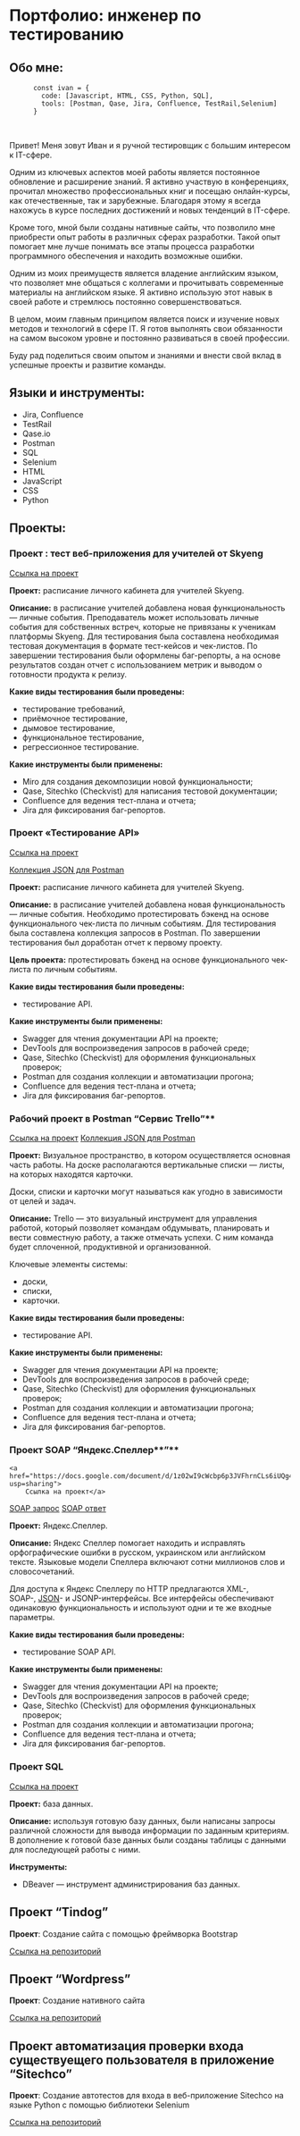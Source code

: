 <h1>Портфолио: инженер по тестированию</h1>
<h2>Обо мне:</h2>

          const ivan = {
            code: [Javascript, HTML, CSS, Python, SQL],
            tools: [Postman, Qase, Jira, Confluence, TestRail,Selenium]
          }
          
<br>
<p>Привет! Меня зовут Иван и я ручной тестировщик с большим интересом к IT-сфере.</p>

<p>Одним из ключевых аспектов моей работы является постоянное обновление и расширение знаний. Я активно участвую в конференциях, прочитал множество профессиональных книг и посещаю онлайн-курсы, как отечественные, так и зарубежные. Благодаря этому я всегда нахожусь в курсе последних достижений и новых тенденций в IT-сфере.</p>

<p>Кроме того, мной были созданы нативные сайты, что позволило мне приобрести опыт работы в различных сферах разработки. Такой опыт помогает мне лучше понимать все этапы процесса разработки программного обеспечения и находить возможные ошибки.</p>

<p>Одним из моих преимуществ является владение английским языком, что позволяет мне общаться с коллегами и прочитывать современные материалы на английском языке. Я активно использую этот навык в своей работе и стремлюсь постоянно совершенствоваться.</p>

<p>В целом, моим главным принципом является поиск и изучение новых методов и технологий в сфере IT. Я готов выполнять свои обязанности на самом высоком уровне и постоянно развиваться в своей профессии.</p>

<p>Буду рад поделиться своим опытом и знаниями и внести свой вклад в успешные проекты и развитие команды.</p>

<h2>Языки и инструменты:</h2>
<ul>
  <li>Jira, Confluence</li>
  <li>TestRail</li>
  <li>Qase.io</li>
  <li>Postman</li>
  <li>SQL</li>
  <li>Selenium</li>
  <li>HTML</li>
  <li>JavaScript</li>
  <li>CSS</li>
  <li>Python</li>
</ul>
<h2>Проекты:</h2>

### Проект : тест веб-приложения для учителей от Skyeng

<a href="https://drive.google.com/drive/folders/15DrKzBFMoPhYgSJlx2TvJqnLY3D6fcHB?usp=sharing">Ссылка на проект</a>

**Проект:** расписание личного кабинета для учителей Skyeng.

**Описание:** в расписание учителей добавлена новая функциональность — личные события. Преподаватель может использовать личные события для собственных встреч, которые не привязаны к ученикам платформы Skyeng. Для тестирования была составлена необходимая тестовая документация в формате тест-кейсов и чек-листов. По завершении тестирования были оформлены баг-репорты, а на основе результатов создан отчет с использованием метрик и выводом о готовности продукта к релизу.

**Какие виды тестирования были проведены:**

- тестирование требований,
- приёмочное тестирование,
- дымовое тестирование,
- функциональное тестирование,
- регрессионное тестирование.

**Какие инструменты были применены:**

- Miro для создания декомпозиции новой функциональности;
- Qase, Sitechko (Checkvist) для написания тестовой документации;
- Confluence для ведения тест-плана и отчета;
- Jira для фиксирования баг-репортов.

### **Проект «Тестирование API»**

<a href="https://drive.google.com/drive/folders/15DrKzBFMoPhYgSJlx2TvJqnLY3D6fcHB?usp=sharing">Ссылка на проект</a>

<a href="https://drive.google.com/file/d/1iAMYVhDqkZzu-Pcs_LR-VqSAeiufZs8k/view?usp=drive_link">
        Коллекция JSON для Postman</a>

**Проект:** расписание личного кабинета для учителей Skyeng.

**Описание:** в расписание учителей добавлена новая функциональность — личные события. Необходимо протестировать бэкенд на основе функционального чек-листа по личным событиям. Для тестирования была составлена коллекция запросов в Postman. По завершении тестирования был доработан отчет к первому проекту.

**Цель проекта:** протестировать бэкенд на основе функционального чек-листа по личным событиям.

**Какие виды тестирования были проведены:**

- тестирование API.

**Какие инструменты были применены:**

- Swagger для чтения документации API на проекте;
- DevTools для воспроизведения запросов в рабочей среде;
- Qase, Sitechko (Checkvist) для оформления функциональных проверок;
- Postman для создания коллекции и автоматизации прогона;
- Confluence для ведения тест-плана и отчета;
- Jira для фиксирования баг-репортов.

### Рабочий проект в Postman “Сервис Trello”**

<a href="https://docs.google.com/document/d/1es9AqgR5TK6i5BaXIXpCPpEfTrEJ-uCgOIONHgLg92o/edit?usp=sharing">
        Ссылка на проект</a>

<a href="https://prod-files-secure.s3.us-west-2.amazonaws.com/3e513ab4-b41f-4d77-a7c7-3bead948464c/b1312845-6ac4-4904-a0ec-fd102dcbb154/16_13_22_3864b3ef1eecd804.00953684trello.postman_collection.json">
        Коллекция JSON для Postman</a>

**Проект:** Визуальное пространство, в котором осуществляется основная часть работы. На доске располагаются вертикальные списки — листы, на которых находятся карточки.

Доски, списки и карточки могут называться как угодно в зависимости от целей и задач.

**Описание:** Trello — это визуальный инструмент для управления работой, который позволяет командам обдумывать, планировать и вести совместную работу, а также отмечать успехи. С ним команда будет сплоченной, продуктивной и организованной.

Ключевые элементы системы:

- доски,
- списки,
- карточки.

**Какие виды тестирования были проведены:**

- тестирование API.

**Какие инструменты были применены:**

- Swagger для чтения документации API на проекте;
- DevTools для воспроизведения запросов в рабочей среде;
- Qase, Sitechko (Checkvist) для оформления функциональных проверок;
- Postman для создания коллекции и автоматизации прогона;
- Confluence для ведения тест-плана и отчета;
- Jira для фиксирования баг-репортов.

### Проект SOAP “Яндекс.Спеллер**”**

    <a href="https://docs.google.com/document/d/1z02wI9cWcbp6p3JVFhrnCLs6iUQg48eBvSRcTUHmTo4/edit?usp=sharing">
        Ссылка на проект</a>

<a href="https://drive.google.com/file/d/1bD4y7a2lclqYhrbs-skppRyNV0M0U327/view?usp=sharing">
        SOAP запрос</a>
        
<a href="https://drive.google.com/file/d/1AUgIIxyh3AinKRa_B-eLQBWPMNZqwSwI/view?usp=sharing">
            SOAP ответ</a>

**Проект:** Яндекс.Спеллер.

**Описание:** Яндекс Спеллер помогает находить и исправлять орфографические ошибки в русском, украинском или английском тексте. Языковые модели Спеллера включают сотни миллионов слов и словосочетаний.

Для доступа к Яндекс Спеллеру по HTTP предлагаются XML-, SOAP-, [JSON](http://www.json.org/)- и JSONP-интерфейсы. Все интерфейсы обеспечивают одинаковую функциональность и используют одни и те же входные параметры.

**Какие виды тестирования были проведены:**

- тестирование  SOAP API.

**Какие инструменты были применены:**

- Swagger для чтения документации API на проекте;
- DevTools для воспроизведения запросов в рабочей среде;
- Qase, Sitechko (Checkvist) для оформления функциональных проверок;
- Postman для создания коллекции и автоматизации прогона;
- Confluence для ведения тест-плана и отчета;
- Jira для фиксирования баг-репортов.

### **Проект SQL**

<a href="https://drive.google.com/drive/folders/1Gle1LHYHKXU44ZQrBNKA4VYOrDl5Nug5?usp=drive_link">
        Ссылка на проект</a>

**Проект:** база данных.

**Описание:** используя готовую базу данных, были написаны запросы различной сложности для вывода информации по заданным критериям. В дополнение к готовой базе данных были созданы таблицы с данными для последующей работы с ними.

**Инструменты:**

- DBeaver — инструмент администрирования баз данных.

## Проект “Tindog”

**Проект**: Создание сайта с помощью фреймворка Bootstrap

<a href="https://github.com/morozoffivan/tindog">
        Ссылка на репозиторий</a>

## Проект “Wordpress”

**Проект**: Создание нативного сайта

<a href="https://github.com/morozoffivan/new_web_site.git">
        Ссылка на репозиторий</a>

## Проект автоматизация проверки входа существуещего пользователя в приложение “Sitechco”
**Проект**: Создание автотестов для входа в веб-приложение Sitechco на языке Python с помощью библиотеки Selenium

<a href="https://github.com/morozoffivan/sitechko_enter">
        Ссылка на репозиторий</a>
